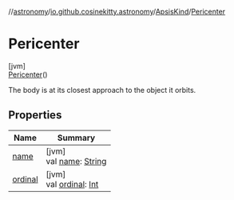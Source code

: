 //[astronomy](../../../../index.md)/[io.github.cosinekitty.astronomy](../../index.md)/[ApsisKind](../index.md)/[Pericenter](index.md)

# Pericenter

[jvm]\
[Pericenter](index.md)()

The body is at its closest approach to the object it orbits.

## Properties

| Name | Summary |
|---|---|
| [name](../../-node-event-kind/-ascending/index.md#-372974862%2FProperties%2F-1216412040) | [jvm]<br>val [name](../../-node-event-kind/-ascending/index.md#-372974862%2FProperties%2F-1216412040): [String](https://kotlinlang.org/api/latest/jvm/stdlib/kotlin/-string/index.html) |
| [ordinal](../../-node-event-kind/-ascending/index.md#-739389684%2FProperties%2F-1216412040) | [jvm]<br>val [ordinal](../../-node-event-kind/-ascending/index.md#-739389684%2FProperties%2F-1216412040): [Int](https://kotlinlang.org/api/latest/jvm/stdlib/kotlin/-int/index.html) |
